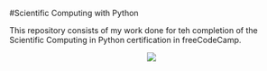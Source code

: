 #Scientific Computing with Python

This repository consists of my work done for teh completion of the Scientific Computing in Python certification in freeCodeCamp.
<p align = "center">
<img src= "https://user-images.githubusercontent.com/88527670/236876598-9c766940-7185-4c27-ac48-9f5132d4ccc9.png">
</p>
